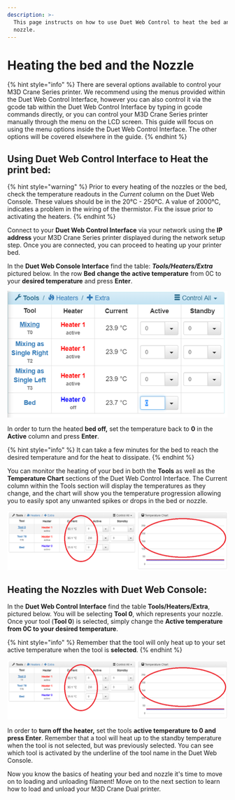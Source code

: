 ```yaml
---
description: >-
  This page instructs on how to use Duet Web Control to heat the bed ant the
  nozzle.
---
```


# Heating the bed and the Nozzle

{% hint style="info" %}
There are several options available to control your M3D Crane Series printer. We recommend using the menus provided within the Duet Web Control Interface, however you can also control it via the gcode tab within the Duet Web Control Interface by typing in gcode commands directly, or you can control your M3D Crane Series printer manually through the menu on the LCD screen. This guide will focus on using the menu options inside the Duet Web Control Interface. The other options will be covered elsewhere in the guide.
{% endhint %}

## Using Duet Web Control Interface to Heat the print bed: <a id="using-duet-web-control-interface-to-heat-the-print-bed"></a>

{% hint style="warning" %}
Prior to every heating of the nozzles or the bed, check the temperature readouts in the _Current_ column on the Duet Web Console. These values should be in the 20°C - 250°C. A value of 2000°C, indicates a problem in the wiring of the thermistor. Fix the issue prior to activating the heaters.
{% endhint %}

Connect to your **Duet Web Control Interface** via your network using the **IP address** your M3D Crane Series printer displayed during the network setup step. Once you are connected, you can proceed to heating up your printer bed.

In the **Duet Web Console Interface** find the table: _**Tools/Heaters/Extra**_ pictured below. In the row **Bed** **change the active temperature** from 0C to your **desired temperature** and press **Enter**.

![](../.gitbook/assets/image%20%281%29.png)

In order to turn the heated **bed off,** set the temperature back to **0** in the **Active** column and press **Enter**.

{% hint style="info" %}
It can take a few minutes for the bed to reach the desired temperature and for the heat to dissipate.
{% endhint %}

You can monitor the heating of your bed in both the **Tools** as well as the **Temperature Chart** sections of the Duet Web Control Interface. The Current column within the Tools section will display the temperatures as they change, and the chart will show you the temperature progression allowing you to easily spot any unwanted spikes or drops in the bed or nozzle.

![](../.gitbook/assets/duet9.png)

## **Heating the Nozzles with Duet Web Console:** <a id="heating-the-nozzles-with-duet-web-console"></a>

In the **Duet Web Control Interface** find the table **Tools/Heaters/Extra**, pictured below. You will be selecting **Tool 0**, which represents your nozzle. Once your tool \(**Tool 0**\) is selected, simply change the **Active temperature from 0C to your desired temperature**.

{% hint style="info" %}
Remember that the tool will only heat up to your set active temperature when the tool is **selected**.
{% endhint %}

![](../.gitbook/assets/duet9.png)

In order to **turn off the heater,** set the tools **active temperature to 0 and press Enter**. Remember that a tool will heat up to the standby temperature when the tool is not selected, but was previously selected. You can see which tool is activated by the underline of the tool name in the Duet Web Console.

Now you know the basics of heating your bed and nozzle it's time to move on to loading and unloading filament! Move on to the next section to learn how to load and unload your M3D Crane Dual printer. 

